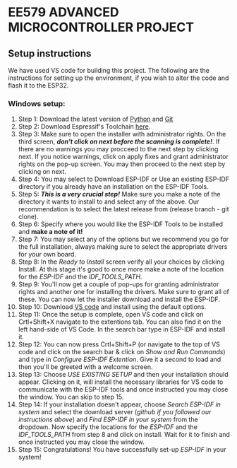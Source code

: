 # EE579 ADVANCED MICROCONTROLLER PROJECT
## Setup instructions
We have used VS code for building this project. The following are the instructions for setting up the environment, if you wish to alter the code and flash it to the ESP32.
### Windows setup:
1. Step 1: Download the latest version of [Python](https://www.python.org/downloads/) and [Git](https://git-scm.com/download/win) 
2. Step 2: Download Espressif's Toolchain [here](https://docs.espressif.com/projects/esp-idf/en/latest/esp32/get-started/windows-setup.html).
3. Step 3: Make sure to open the installer with administrator rights. On the third screen, ***don't click on next before the scanning is complete!***. If there are no warnings you may procceed to the next step by clicking next. If you notice warnings, click on apply fixes and grant administrator rights on the pop-up screen. You may then proceed to the next step by clicking on next.
4. Step 4: You may select to Download ESP-IDF or Use an existing ESP-IDF directory if you already have an installation on the ESP-IDF Tools.
5. Step 5: ***This is a very crucial step!*** Make sure you make a note of the directory it wants to install to and select any of the above. Our recommendation is to select the latest release from (release branch - git clone).
6. Step 6: Specify where you would like the ESP-IDF Tools to be installed and **make a note of it!**
7. Step 7: You may select any of the options but we recommend you go for the full installation, always making sure to select the appropriate drivers for your own board.
8. Step 8: In the *Ready to Install* screen verify all your choices by clicking Install. At this stage it's good to once more make a note of the location for the *ESP-IDF* and the *IDF_TOOLS_PATH*.
9. Step 9: You'll now get a couple of pop-ups for granting administrator rights and another one for installing the drivers. Make sure to grant all of these. You can now let the installer download and install the ESP-IDF.
10. Step 10: Download [VS code](https://code.visualstudio.com/download) and install using the default options.
11. Step 11: Once the setup is complete, open VS code and click on Crtl+Shift+X navigate to the extentions tab. You can also find it on the left hand-side of VS Code. In the search bar type in ESP-IDF and install it.
12. Step 12: You can now press Crtl+Shift+P (or navigate to the top of VS code and click on the search bar & click on *Show and Run Commands*) and type in *Configure ESP-IDF Extention*. Give it a second to load and then you'll be greeted with a welcome screen.
13. Step 13: Choose *USE EXISTING SETUP* and then your installation should appear. Clicking on it, will install the necessary libraries for VS code to communicate with the ESP-IDF tools and once instructed you may close the window. You can skip to step 15.
14. Step 14: If your installation doesn't appear, choose *Search ESP-IDF in system* and select the download server (*github if you followed our instructions above*) and *Find ESP-IDF in your system* from the dropdown. Now specify the locations for the *ESP-IDF* and the *IDF_TOOLS_PATH* from step 8 and click on install. Wait for it to finish and once instructed you may close the window.
15. Step 15: Congratulations! You have successfully set-up *ESP-IDF* in your system!
